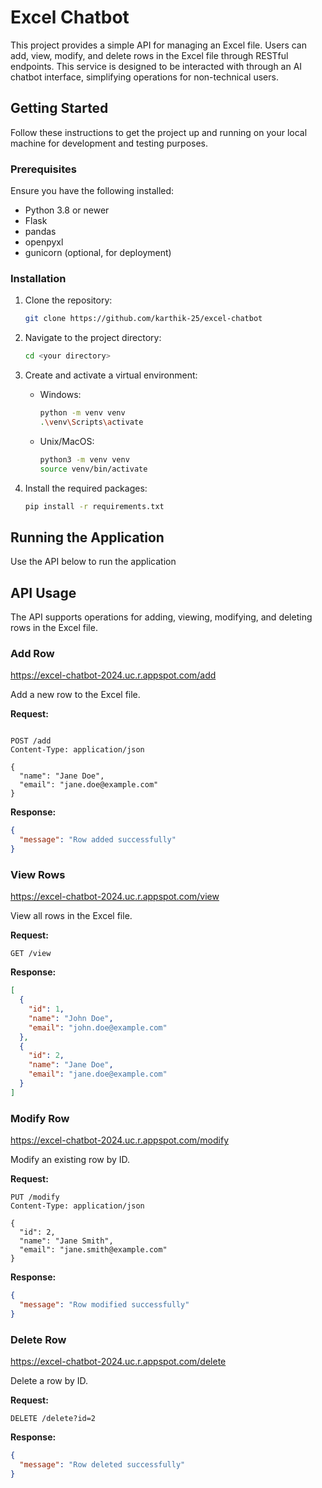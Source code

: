 # Excel Chatbot

This project provides a simple API for managing an Excel file. Users can add, view, modify, and delete rows in the Excel file through RESTful endpoints. This service is designed to be interacted with through an AI chatbot interface, simplifying operations for non-technical users.

## Getting Started

Follow these instructions to get the project up and running on your local machine for development and testing purposes.

### Prerequisites

Ensure you have the following installed:

- Python 3.8 or newer
- Flask
- pandas
- openpyxl
- gunicorn (optional, for deployment)

### Installation

1. Clone the repository:
   ```bash
   git clone https://github.com/karthik-25/excel-chatbot
   ```

2. Navigate to the project directory:
   ```bash
   cd <your directory>
   ```

3. Create and activate a virtual environment:
   - Windows: 
     ```bash
     python -m venv venv
     .\venv\Scripts\activate
     ```
   - Unix/MacOS:
     ```bash
     python3 -m venv venv
     source venv/bin/activate
     ```

4. Install the required packages:
   ```bash
   pip install -r requirements.txt
   ```

## Running the Application

Use the API below to run the application

## API Usage

The API supports operations for adding, viewing, modifying, and deleting rows in the Excel file.

### Add Row

https://excel-chatbot-2024.uc.r.appspot.com/add

Add a new row to the Excel file.

**Request:**

```http

POST /add
Content-Type: application/json

{
  "name": "Jane Doe",
  "email": "jane.doe@example.com"
}
```

**Response:**

```json
{
  "message": "Row added successfully"
}
```

### View Rows

https://excel-chatbot-2024.uc.r.appspot.com/view

View all rows in the Excel file.

**Request:**

```http
GET /view
```

**Response:**

```json
[
  {
    "id": 1,
    "name": "John Doe",
    "email": "john.doe@example.com"
  },
  {
    "id": 2,
    "name": "Jane Doe",
    "email": "jane.doe@example.com"
  }
]
```

### Modify Row

https://excel-chatbot-2024.uc.r.appspot.com/modify

Modify an existing row by ID.

**Request:**

```http
PUT /modify
Content-Type: application/json

{
  "id": 2,
  "name": "Jane Smith",
  "email": "jane.smith@example.com"
}
```

**Response:**

```json
{
  "message": "Row modified successfully"
}
```

### Delete Row

https://excel-chatbot-2024.uc.r.appspot.com/delete

Delete a row by ID.

**Request:**

```http
DELETE /delete?id=2
```

**Response:**

```json
{
  "message": "Row deleted successfully"
}
```
